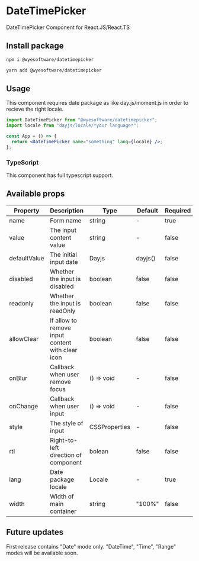 # DateTimePicker

DateTimePicker Component for React.JS/React.TS

## Install package

```bash
npm i @wyesoftware/datetimepicker
```

```bash
yarn add @wyesoftware/datetimepicker
```

## Usage

This component requires date package as like day.js/moment.js in order to recieve the right locale.

```jsx
import DateTimePicker from "@wyesoftware/datetimepicker";
import locale from "dayjs/locale/*your language*";

const App = () => {
  return <DateTimePicker name="something" lang={locale} />;
};
```

### TypeScript

This component has full typescript support.

## Available props

| Property     | Description                                      | Type          | Default | Required |
| ------------ | ------------------------------------------------ | ------------- | ------- | -------- |
| name         | Form name                                        | string        | -       | true     |
| value        | The input content value                          | string        | -       | false    |
| defaultValue | The initial input date                           | Dayjs         | dayjs() | false    |
| disabled     | Whether the input is disabled                    | boolean       | false   | false    |
| readonly     | Whether the input is readOnly                    | boolean       | false   | false    |
| allowClear   | If allow to remove input content with clear icon | boolean       | false   | false    |
| onBlur       | Callback when user remove focus                  | () => void    | -       | false    |
| onChange     | Callback when user input                         | () => void    | -       | false    |
| style        | The style of input                               | CSSProperties | -       | false    |
| rtl          | Right-to-left direction of component             | bolean        | false   | false    |
| lang         | Date package locale                              | Locale        | -       | true     |
| width        | Width of main container                          | string        | "100%"  | false    |

## Future updates

First release contains "Date" mode only. "DateTime", "Time", "Range" modes will be available soon.
